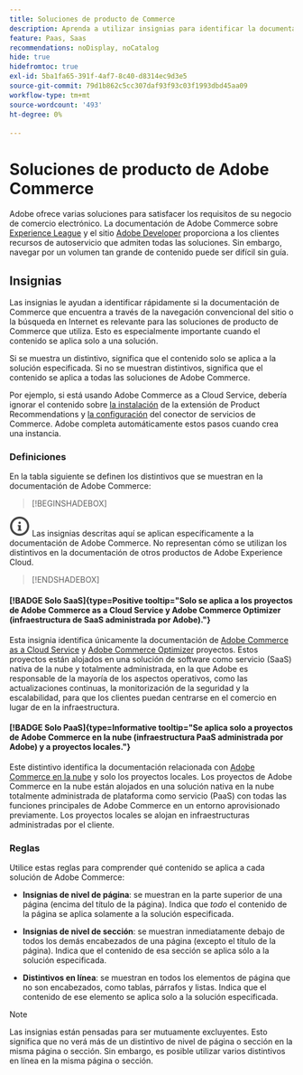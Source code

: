 ```yaml
---
title: Soluciones de producto de Commerce
description: Aprenda a utilizar insignias para identificar la documentación que se aplica a diferentes soluciones de Adobe Commerce (SaaS, PaaS, en línea).
feature: Paas, Saas
recommendations: noDisplay, noCatalog
hide: true
hidefromtoc: true
exl-id: 5ba1fa65-391f-4af7-8c40-d8314ec9d3e5
source-git-commit: 79d1b862c5cc307daf93f93c03f1993dbd45aa09
workflow-type: tm+mt
source-wordcount: '493'
ht-degree: 0%

---
```


# Soluciones de producto de Adobe Commerce

Adobe ofrece varias soluciones para satisfacer los requisitos de su negocio de comercio electrónico. La documentación de Adobe Commerce sobre [Experience League](https://experienceleague.adobe.com/es/docs/commerce) y el sitio [Adobe Developer](https://developer.adobe.com/commerce/docs/) proporciona a los clientes recursos de autoservicio que admiten todas las soluciones. Sin embargo, navegar por un volumen tan grande de contenido puede ser difícil sin guía.

## Insignias

Las insignias le ayudan a identificar rápidamente si la documentación de Commerce que encuentra a través de la navegación convencional del sitio o la búsqueda en Internet es relevante para las soluciones de producto de Commerce que utiliza. Esto es especialmente importante cuando el contenido se aplica solo a una solución.

Si se muestra un distintivo, significa que el contenido solo se aplica a la solución especificada. Si no se muestran distintivos, significa que el contenido se aplica a todas las soluciones de Adobe Commerce.

Por ejemplo, si está usando Adobe Commerce as a Cloud Service, debería ignorar el contenido sobre [la instalación](../product-recommendations/install-configure.md#install-product-recommendations) de la extensión de Product Recommendations y [la configuración](../product-recommendations/install-configure.md#configure-product-recommendations) del conector de servicios de Commerce. Adobe completa automáticamente estos pasos cuando crea una instancia.

### Definiciones

En la tabla siguiente se definen los distintivos que se muestran en la documentación de Adobe Commerce:

>[!BEGINSHADEBOX]

![información](../cloud-service/assets/Smock_InfoOutline_18_N.svg) Las insignias descritas aquí se aplican específicamente a la documentación de Adobe Commerce. No representan cómo se utilizan los distintivos en la documentación de otros productos de Adobe Experience Cloud.

>[!ENDSHADEBOX]

#### [!BADGE Solo SaaS]{type=Positive tooltip="Solo se aplica a los proyectos de Adobe Commerce as a Cloud Service y Adobe Commerce Optimizer (infraestructura de SaaS administrada por Adobe)."}

Esta insignia identifica únicamente la documentación de [Adobe Commerce as a Cloud Service](../cloud-service/overview.md) y [Adobe Commerce Optimizer](../optimizer/overview.md) proyectos. Estos proyectos están alojados en una solución de software como servicio (SaaS) nativa de la nube y totalmente administrada, en la que Adobe es responsable de la mayoría de los aspectos operativos, como las actualizaciones continuas, la monitorización de la seguridad y la escalabilidad, para que los clientes puedan centrarse en el comercio en lugar de en la infraestructura.

#### [!BADGE Solo PaaS]{type=Informative tooltip="Se aplica solo a proyectos de Adobe Commerce en la nube (infraestructura PaaS administrada por Adobe) y a proyectos locales."}

Este distintivo identifica la documentación relacionada con [Adobe Commerce en la nube](https://experienceleague.adobe.com/es/docs/commerce-on-cloud/user-guide/overview) y solo los proyectos locales. Los proyectos de Adobe Commerce en la nube están alojados en una solución nativa en la nube totalmente administrada de plataforma como servicio (PaaS) con todas las funciones principales de Adobe Commerce en un entorno aprovisionado previamente. Los proyectos locales se alojan en infraestructuras administradas por el cliente.

### Reglas

Utilice estas reglas para comprender qué contenido se aplica a cada solución de Adobe Commerce:

- **Insignias de nivel de página**: se muestran en la parte superior de una página (encima del título de la página). Indica que _todo_ el contenido de la página se aplica solamente a la solución especificada.

- **Insignias de nivel de sección**: se muestran inmediatamente debajo de todos los demás encabezados de una página (excepto el título de la página). Indica que el contenido de esa sección se aplica sólo a la solución especificada.

- **Distintivos en línea**: se muestran en todos los elementos de página que no son encabezados, como tablas, párrafos y listas. Indica que el contenido de ese elemento se aplica solo a la solución especificada.

>[!NOTE]
>
>Las insignias están pensadas para ser mutuamente excluyentes. Esto significa que no verá más de un distintivo de nivel de página o sección en la misma página o sección. Sin embargo, es posible utilizar varios distintivos en línea en la misma página o sección.
